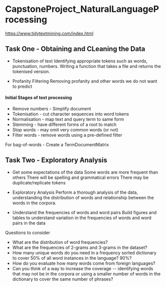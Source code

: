 # CapstoneProject_NaturalLanguageProcessing

https://www.tidytextmining.com/index.html

## Task One - Obtaining and CLeaning the Data

- Tokenisation of text
	Identifying appropriate tokens such as words, punctuation, numbers. Writing a function that takes a file and returns the tokenised version.

- Profanity Filtering
	Removing profanity and other words we do not want to predict

#### Initial Stages of text processing

- Remove numbers - Simplify document
- Tokenisation - cut character sequences into word tokens
- Normalisation - map text and query term to same form
- Stemming - have different forms of a root to match
- Stop words - may omit very common words (or not)
- Filter words - remove words using a pre-defined filter

For bag-of-words - Create a TermDocumentMatrix

## Task Two - Exploratory Analysis

- Get some expectations of the data
	Some words are more frequent than others
	There will be spelling and grammatical errors
	There may be duplicate/replicate tokens

- Exploratory Analysis
	Perform a thorough analysis of the data, understanding the distribution of words and relationship between the words in the corpora.
	
- Understand the frequencies of words and word pairs
	Build figures and tables to understand variation in the frequencies of words and word pairs in the data
	
Questions to consider
- What are the distribution of word frequencies?
- What are the frequencies of 2-grams and 3-grams in the dataset?
- How many unique words do you need in a frequency sorted dictionary to cover 50% of all word instances in the language? 90%?
- How do you evaluate how many words come from foreign languages?
- Can you think of a way to increase the coverage -- identifying words that may not be in the corpora or using a smaller number of words in the dictionary to cover the same number of phrases?



